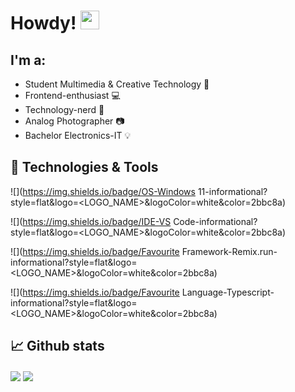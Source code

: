 # Howdy! <img src="https://raw.githubusercontent.com/MartinHeinz/MartinHeinz/master/wave.gif" width="30px">

## I'm a:
- Student Multimedia & Creative Technology :school:
- Frontend-enthusiast :computer:
- Technology-nerd :electric_plug:
- Analog Photographer :camera:
- Bachelor Electronics-IT :bulb:

## 🧰 Technologies & Tools

![](https://img.shields.io/badge/OS-Windows 11-informational?style=flat&logo=<LOGO_NAME>&logoColor=white&color=2bbc8a)

![](https://img.shields.io/badge/IDE-VS Code-informational?style=flat&logo=<LOGO_NAME>&logoColor=white&color=2bbc8a)

![](https://img.shields.io/badge/Favourite Framework-Remix.run-informational?style=flat&logo=<LOGO_NAME>&logoColor=white&color=2bbc8a)

![](https://img.shields.io/badge/Favourite Language-Typescript-informational?style=flat&logo=<LOGO_NAME>&logoColor=white&color=2bbc8a)


## 📈 Github stats

<img align="center" src="https://github-readme-stats.vercel.app/api/?username=finnjanssens&theme=gruvbox" />
<img align="center" src="https://github-readme-stats.vercel.app/api/top-langs/?username=finnjanssens&theme=gruvbox" />
